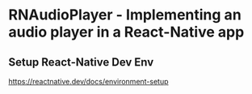 # RNAudioPlayer - Implementing an audio player in a React-Native app

## Setup React-Native Dev Env

https://reactnative.dev/docs/environment-setup
